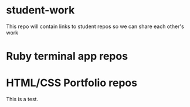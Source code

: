# student-work
This repo will contain links to student repos so we can share each other's work

# Ruby terminal app repos

# HTML/CSS Portfolio repos
This is a test.
